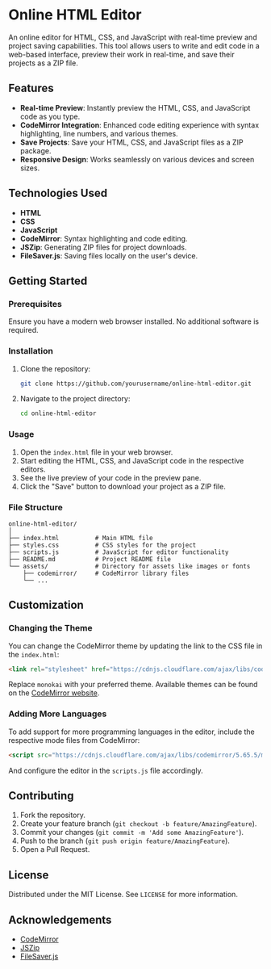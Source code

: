 
# Online HTML Editor

An online editor for HTML, CSS, and JavaScript with real-time preview and project saving capabilities. This tool allows users to write and edit code in a web-based interface, preview their work in real-time, and save their projects as a ZIP file.

## Features

- **Real-time Preview**: Instantly preview the HTML, CSS, and JavaScript code as you type.
- **CodeMirror Integration**: Enhanced code editing experience with syntax highlighting, line numbers, and various themes.
- **Save Projects**: Save your HTML, CSS, and JavaScript files as a ZIP package.
- **Responsive Design**: Works seamlessly on various devices and screen sizes.

## Technologies Used

- **HTML**
- **CSS**
- **JavaScript**
- **CodeMirror**: Syntax highlighting and code editing.
- **JSZip**: Generating ZIP files for project downloads.
- **FileSaver.js**: Saving files locally on the user's device.

## Getting Started

### Prerequisites

Ensure you have a modern web browser installed. No additional software is required.

### Installation

1. Clone the repository:
    ```sh
    git clone https://github.com/yourusername/online-html-editor.git
    ```
2. Navigate to the project directory:
    ```sh
    cd online-html-editor
    ```

### Usage

1. Open the `index.html` file in your web browser.
2. Start editing the HTML, CSS, and JavaScript code in the respective editors.
3. See the live preview of your code in the preview pane.
4. Click the "Save" button to download your project as a ZIP file.

### File Structure

```
online-html-editor/
│
├── index.html          # Main HTML file
├── styles.css          # CSS styles for the project
├── scripts.js          # JavaScript for editor functionality
├── README.md           # Project README file
└── assets/             # Directory for assets like images or fonts
    ├── codemirror/     # CodeMirror library files
    └── ...
```

## Customization

### Changing the Theme

You can change the CodeMirror theme by updating the link to the CSS file in the `index.html`:

```html
<link rel="stylesheet" href="https://cdnjs.cloudflare.com/ajax/libs/codemirror/5.65.5/theme/monokai.min.css">
```

Replace `monokai` with your preferred theme. Available themes can be found on the [CodeMirror website](https://codemirror.net/).

### Adding More Languages

To add support for more programming languages in the editor, include the respective mode files from CodeMirror:

```html
<script src="https://cdnjs.cloudflare.com/ajax/libs/codemirror/5.65.5/mode/python/python.min.js"></script>
```

And configure the editor in the `scripts.js` file accordingly.

## Contributing

1. Fork the repository.
2. Create your feature branch (`git checkout -b feature/AmazingFeature`).
3. Commit your changes (`git commit -m 'Add some AmazingFeature'`).
4. Push to the branch (`git push origin feature/AmazingFeature`).
5. Open a Pull Request.

## License

Distributed under the MIT License. See `LICENSE` for more information.

## Acknowledgements

- [CodeMirror](https://codemirror.net/)
- [JSZip](https://stuk.github.io/jszip/)
- [FileSaver.js](https://github.com/eligrey/FileSaver.js)
